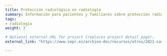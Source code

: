 ```yaml
---
title: Protección radiológica en radiología
summary: Información para pacientes y familiares sobre protección radiológica en radiología.
tags:
- radiología
weight: 3

# Optional external URL for project (replaces project detail page).
external_link: "https://www.sepr.es/archivo-doc/recursos/otros/2021-cartel-proteccion-radiologica-diagnostico-medico"

---
```


